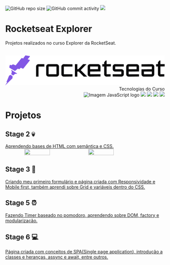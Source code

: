 ![GitHub repo size](https://img.shields.io/github/repo-size/douglaSantoSilva/Explorer?style=flat-square)
![GitHub commit activity](https://img.shields.io/github/commit-activity/y/douglaSantoSilva/Explorer?style=flat-square)
<img src="https://img.shields.io/badge/Warning-not__completed-red"/>
# Rocketseat Explorer 
Projetos realizados no curso Explorer da RocketSeat.
</br>
</br>
<div align="center">
  <img src="https://raw.githubusercontent.com/Rocketseat/awesome/master/assets/logo_rocketseat.png" alt="Imagem de um Astronauta">
</div>

<div align="right">
  Tecnologias do Curso
  <div>
     <img widht="30px" height="30px" src="https://cdn.jsdelivr.net/gh/devicons/devicon/icons/javascript/javascript-original.svg" alt="Imagem JavaScript logo" />
     <img widht="30px" height="30px" src="https://cdn.jsdelivr.net/gh/devicons/devicon/icons/html5/html5-original.svg" />
     <img widht="30px" height="30px" src="https://cdn.jsdelivr.net/gh/devicons/devicon/icons/css3/css3-original.svg" />
     <img widht="30px" height="30px" src="https://cdn.jsdelivr.net/gh/devicons/devicon/icons/nodejs/nodejs-original.svg" />
     <img widht="30px" height="30px" src="https://cdn.jsdelivr.net/gh/devicons/devicon/icons/react/react-original.svg" />
  </div>
</div>

# Projetos

<h2>Stage 2 💀</h2>
<a href="https://github.com/douglaSantoSilva/Explorer/tree/master/stage_2">
  Aprendendo bases de HTML com semântica e CSS.
</a>

<div style="display:flex" align="center">
<img width="40%" height="40%" src="https://user-images.githubusercontent.com/107257951/194413614-a4cb6a5b-f8a1-49d2-ab47-d0e37ed76946.png">
<img width="40%" height="40%" src="https://user-images.githubusercontent.com/107257951/194414057-9b6c0446-d907-4a2f-ace2-5ed5798ac357.png">
</div>

## Stage 3  📱
<a href="https://github.com/douglaSantoSilva/Explorer/tree/master/stage_3">
  Criando meu primeiro formulário e página criada com Responsividade e Mobile first, também aprendi sobre Grid e variáveis dentro do CSS.
</a>

## Stage 5 ⏰
<a href="https://github.com/douglaSantoSilva/Explorer/tree/master/stage_5">
  Fazendo Timer baseado no pomodoro, aprendendo sobre DOM, factory e modularização.
</a>

## Stage 6 💻
<a href="https://github.com/douglaSantoSilva/Explorer/tree/master/stage_5">
  Página criada com conceitos de SPA(Single page application), introdução a classes e heranças, assync e await, entre outros.
</a>


